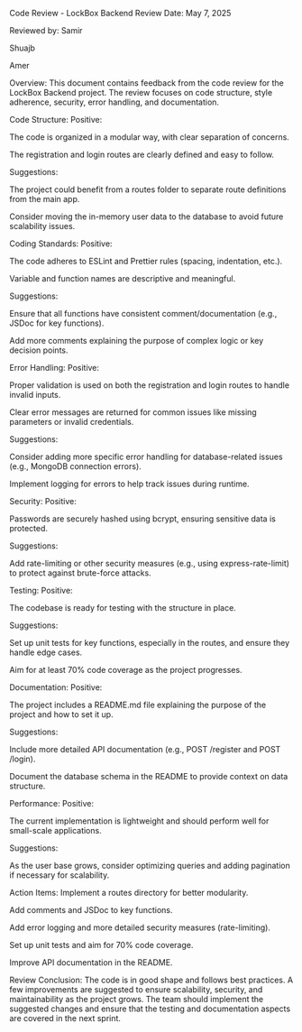 Code Review - LockBox Backend
Review Date:
May 7, 2025

Reviewed by:
Samir

Shuajb

Amer

Overview:
This document contains feedback from the code review for the LockBox Backend project. The review focuses on code structure, style adherence, security, error handling, and documentation.

Code Structure:
Positive:

The code is organized in a modular way, with clear separation of concerns.

The registration and login routes are clearly defined and easy to follow.

Suggestions:

The project could benefit from a routes folder to separate route definitions from the main app.

Consider moving the in-memory user data to the database to avoid future scalability issues.

Coding Standards:
Positive:

The code adheres to ESLint and Prettier rules (spacing, indentation, etc.).

Variable and function names are descriptive and meaningful.

Suggestions:

Ensure that all functions have consistent comment/documentation (e.g., JSDoc for key functions).

Add more comments explaining the purpose of complex logic or key decision points.

Error Handling:
Positive:

Proper validation is used on both the registration and login routes to handle invalid inputs.

Clear error messages are returned for common issues like missing parameters or invalid credentials.

Suggestions:

Consider adding more specific error handling for database-related issues (e.g., MongoDB connection errors).

Implement logging for errors to help track issues during runtime.

Security:
Positive:

Passwords are securely hashed using bcrypt, ensuring sensitive data is protected.

Suggestions:

Add rate-limiting or other security measures (e.g., using express-rate-limit) to protect against brute-force attacks.

Testing:
Positive:

The codebase is ready for testing with the structure in place.

Suggestions:

Set up unit tests for key functions, especially in the routes, and ensure they handle edge cases.

Aim for at least 70% code coverage as the project progresses.

Documentation:
Positive:

The project includes a README.md file explaining the purpose of the project and how to set it up.

Suggestions:

Include more detailed API documentation (e.g., POST /register and POST /login).

Document the database schema in the README to provide context on data structure.

Performance:
Positive:

The current implementation is lightweight and should perform well for small-scale applications.

Suggestions:

As the user base grows, consider optimizing queries and adding pagination if necessary for scalability.

Action Items:
Implement a routes directory for better modularity.

Add comments and JSDoc to key functions.

Add error logging and more detailed security measures (rate-limiting).

Set up unit tests and aim for 70% code coverage.

Improve API documentation in the README.

Review Conclusion:
The code is in good shape and follows best practices. A few improvements are suggested to ensure scalability, security, and maintainability as the project grows. The team should implement the suggested changes and ensure that the testing and documentation aspects are covered in the next sprint.